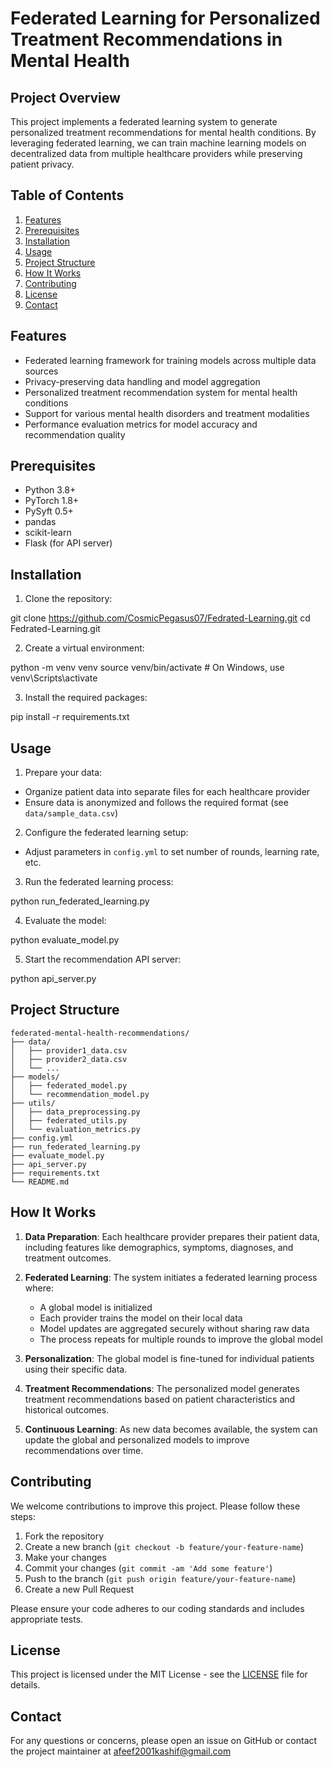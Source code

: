 # Federated Learning for Personalized Treatment Recommendations in Mental Health

## Project Overview

This project implements a federated learning system to generate personalized treatment recommendations for mental health conditions. By leveraging federated learning, we can train machine learning models on decentralized data from multiple healthcare providers while preserving patient privacy.

## Table of Contents

1. [Features](#features)
2. [Prerequisites](#prerequisites)
3. [Installation](#installation)
4. [Usage](#usage)
5. [Project Structure](#project-structure)
6. [How It Works](#how-it-works)
7. [Contributing](#contributing)
8. [License](#license)
9. [Contact](#contact)

## Features

- Federated learning framework for training models across multiple data sources
- Privacy-preserving data handling and model aggregation
- Personalized treatment recommendation system for mental health conditions
- Support for various mental health disorders and treatment modalities
- Performance evaluation metrics for model accuracy and recommendation quality

## Prerequisites

- Python 3.8+
- PyTorch 1.8+
- PySyft 0.5+
- pandas
- scikit-learn
- Flask (for API server)

## Installation

1. Clone the repository:

git clone https://github.com/CosmicPegasus07/Fedrated-Learning.git
cd Fedrated-Learning.git

2. Create a virtual environment:

python -m venv venv
source venv/bin/activate  # On Windows, use venv\Scripts\activate

3. Install the required packages:

pip install -r requirements.txt

## Usage

1. Prepare your data:
- Organize patient data into separate files for each healthcare provider
- Ensure data is anonymized and follows the required format (see `data/sample_data.csv`)

2. Configure the federated learning setup:
- Adjust parameters in `config.yml` to set number of rounds, learning rate, etc.

3. Run the federated learning process:

python run_federated_learning.py

4. Evaluate the model:

python evaluate_model.py

5. Start the recommendation API server:

python api_server.py

## Project Structure
```text
federated-mental-health-recommendations/
├── data/
│   ├── provider1_data.csv
│   ├── provider2_data.csv
│   └── ...
├── models/
│   ├── federated_model.py
│   └── recommendation_model.py
├── utils/
│   ├── data_preprocessing.py
│   ├── federated_utils.py
│   └── evaluation_metrics.py
├── config.yml
├── run_federated_learning.py
├── evaluate_model.py
├── api_server.py
├── requirements.txt
└── README.md
```
## How It Works

1. **Data Preparation**: Each healthcare provider prepares their patient data, including features like demographics, symptoms, diagnoses, and treatment outcomes.

2. **Federated Learning**: The system initiates a federated learning process where:
   - A global model is initialized
   - Each provider trains the model on their local data
   - Model updates are aggregated securely without sharing raw data
   - The process repeats for multiple rounds to improve the global model

3. **Personalization**: The global model is fine-tuned for individual patients using their specific data.

4. **Treatment Recommendations**: The personalized model generates treatment recommendations based on patient characteristics and historical outcomes.

5. **Continuous Learning**: As new data becomes available, the system can update the global and personalized models to improve recommendations over time.

## Contributing

We welcome contributions to improve this project. Please follow these steps:

1. Fork the repository
2. Create a new branch (`git checkout -b feature/your-feature-name`)
3. Make your changes
4. Commit your changes (`git commit -am 'Add some feature'`)
5. Push to the branch (`git push origin feature/your-feature-name`)
6. Create a new Pull Request

Please ensure your code adheres to our coding standards and includes appropriate tests.

## License

This project is licensed under the MIT License - see the [LICENSE](LICENSE) file for details.

## Contact

For any questions or concerns, please open an issue on GitHub or contact the project maintainer at afeef2001kashif@gmail.com
